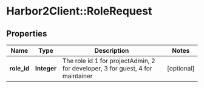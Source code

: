 # Harbor2Client::RoleRequest

## Properties
Name | Type | Description | Notes
------------ | ------------- | ------------- | -------------
**role_id** | **Integer** | The role id 1 for projectAdmin, 2 for developer, 3 for guest, 4 for maintainer | [optional] 


